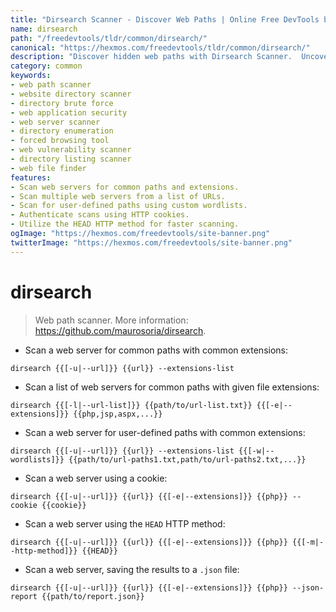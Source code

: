 ```yaml
---
title: "Dirsearch Scanner - Discover Web Paths | Online Free DevTools by Hexmos"
name: dirsearch
path: "/freedevtools/tldr/common/dirsearch/"
canonical: "https://hexmos.com/freedevtools/tldr/common/dirsearch/"
description: "Discover hidden web paths with Dirsearch Scanner.  Uncover vulnerabilities and sensitive files with this powerful web enumeration tool. Free online tool, no registration required."
category: common
keywords:
- web path scanner
- website directory scanner
- directory brute force
- web application security
- web server scanner
- directory enumeration
- forced browsing tool
- web vulnerability scanner
- directory listing scanner
- web file finder
features:
- Scan web servers for common paths and extensions.
- Scan multiple web servers from a list of URLs.
- Scan for user-defined paths using custom wordlists.
- Authenticate scans using HTTP cookies.
- Utilize the HEAD HTTP method for faster scanning.
ogImage: "https://hexmos.com/freedevtools/site-banner.png"
twitterImage: "https://hexmos.com/freedevtools/site-banner.png"
---
```


# dirsearch

> Web path scanner.
> More information: <https://github.com/maurosoria/dirsearch>.

- Scan a web server for common paths with common extensions:

`dirsearch {{[-u|--url]}} {{url}} --extensions-list`

- Scan a list of web servers for common paths with given file extensions:

`dirsearch {{[-l|--url-list]}} {{path/to/url-list.txt}} {{[-e|--extensions]}} {{php,jsp,aspx,...}}`

- Scan a web server for user-defined paths with common extensions:

`dirsearch {{[-u|--url]}} {{url}} --extensions-list {{[-w|--wordlists]}} {{path/to/url-paths1.txt,path/to/url-paths2.txt,...}}`

- Scan a web server using a cookie:

`dirsearch {{[-u|--url]}} {{url}} {{[-e|--extensions]}} {{php}} --cookie {{cookie}}`

- Scan a web server using the `HEAD` HTTP method:

`dirsearch {{[-u|--url]}} {{url}} {{[-e|--extensions]}} {{php}} {{[-m|--http-method]}} {{HEAD}}`

- Scan a web server, saving the results to a `.json` file:

`dirsearch {{[-u|--url]}} {{url}} {{[-e|--extensions]}} {{php}} --json-report {{path/to/report.json}}`
